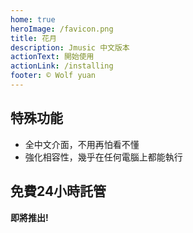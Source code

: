 ```yaml
---
home: true
heroImage: /favicon.png
title: 花月
description: Jmusic 中文版本
actionText: 開始使用
actionLink: /installing
footer: © Wolf yuan
---
```


## 特殊功能
- 全中文介面，不用再怕看不懂
- 強化相容性，幾乎在任何電腦上都能執行

<Section>

## 免費24小時託管

**即將推出!**

<br>

<!--Button type="light" to="/getting-started/"></Button-->

</Section>
